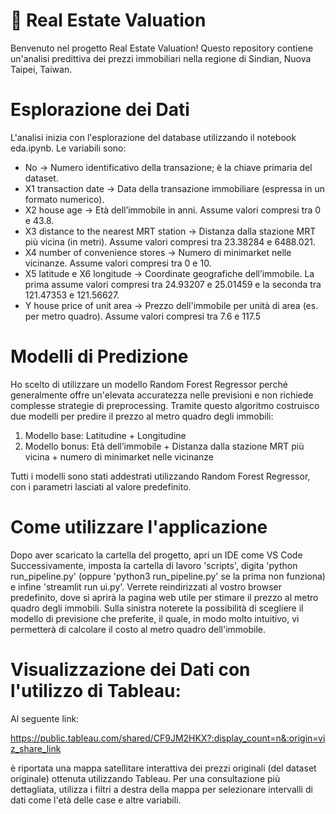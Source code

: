 # 🏡 Real Estate Valuation
Benvenuto nel progetto Real Estate Valuation!
Questo repository contiene un'analisi predittiva dei prezzi immobiliari nella regione di Sindian, Nuova Taipei, Taiwan.

# Esplorazione dei Dati
L'analisi inizia con l'esplorazione del database utilizzando il notebook eda.ipynb. Le variabili sono:
-   No → Numero identificativo della transazione; è la chiave primaria del dataset.
-   X1 transaction date → Data della transazione immobiliare (espressa in un formato numerico).
-   X2 house age → Età dell’immobile in anni. Assume valori compresi tra 0 e 43.8.
-   X3 distance to the nearest MRT station → Distanza dalla stazione MRT più vicina (in metri). Assume valori compresi tra 23.38284 e 6488.021.
-   X4 number of convenience stores → Numero di minimarket nelle vicinanze. Assume valori compresi tra 0 e 10.
-   X5 latitude e X6 longitude → Coordinate geografiche dell’immobile. La prima assume valori compresi tra 24.93207 e 25.01459 e la seconda tra 121.47353 e 121.56627.
-   Y house price of unit area → Prezzo dell'immobile per unità di area (es. per metro quadro). Assume valori compresi tra 7.6 e 117.5

# Modelli di Predizione
Ho scelto di utilizzare un modello Random Forest Regressor perché generalmente offre un'elevata accuratezza nelle previsioni e non richiede complesse strategie di preprocessing.
Tramite questo algoritmo costruisco due modelli per predire il prezzo al metro quadro degli immobili:

1) Modello base: Latitudine + Longitudine
2) Modello bonus: Età dell’immobile + Distanza dalla stazione MRT più vicina + numero di minimarket nelle vicinanze

Tutti i modelli sono stati addestrati utilizzando Random Forest Regressor, con i parametri lasciati al valore predefinito.
# Come utilizzare l'applicazione
Dopo aver scaricato la cartella del progetto, apri un IDE come VS Code
Successivamente, imposta la cartella di lavoro 'scripts', digita 'python run_pipeline.py' (oppure 'python3 run_pipeline.py' se la prima non funziona) e infine 'streamlit run ui.py'. Verrete reindirizzati al vostro browser predefinito, dove si aprirà la pagina web utile per stimare il prezzo al metro quadro degli immobili. Sulla sinistra noterete la possibilità di scegliere il modello di previsione che preferite, il quale, in modo molto intuitivo, vi permetterà di calcolare il costo al metro quadro dell'immobile.

#  Visualizzazione dei Dati con l'utilizzo di Tableau:
Al seguente link:

https://public.tableau.com/shared/CF9JM2HKX?:display_count=n&:origin=viz_share_link

è riportata una mappa satellitare interattiva dei prezzi originali (del dataset originale) ottenuta utilizzando Tableau.
Per una consultazione più dettagliata, utilizza i filtri a destra della mappa per selezionare intervalli di dati come l'età delle case e altre variabili.





